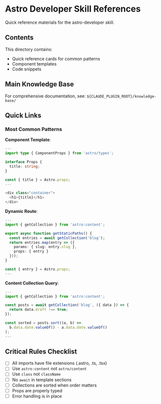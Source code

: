 # Astro Developer Skill References

Quick reference materials for the astro-developer skill.

## Contents

This directory contains:
- Quick reference cards for common patterns
- Component templates
- Code snippets

## Main Knowledge Base

For comprehensive documentation, see:
`${CLAUDE_PLUGIN_ROOT}/knowledge-base/`

## Quick Links

### Most Common Patterns

**Component Template**:
```typescript
---
import type { ComponentProps } from 'astro/types';

interface Props {
  title: string;
}

const { title } = Astro.props;
---

<div class="container">
  <h1>{title}</h1>
</div>
```

**Dynamic Route**:
```typescript
---
import { getCollection } from 'astro:content';

export async function getStaticPaths() {
  const entries = await getCollection('blog');
  return entries.map(entry => ({
    params: { slug: entry.slug },
    props: { entry }
  }));
}

const { entry } = Astro.props;
---
```

**Content Collection Query**:
```typescript
---
import { getCollection } from 'astro:content';

const posts = await getCollection('blog', ({ data }) => {
  return data.draft !== true;
});

const sorted = posts.sort((a, b) =>
  b.data.date.valueOf() - a.data.date.valueOf()
);
---
```

## Critical Rules Checklist

- [ ] All imports have file extensions (.astro, .ts, .tsx)
- [ ] Use `astro:content` not `astro/content`
- [ ] Use `class` not `className`
- [ ] No `await` in template sections
- [ ] Collections are sorted when order matters
- [ ] Props are properly typed
- [ ] Error handling is in place
